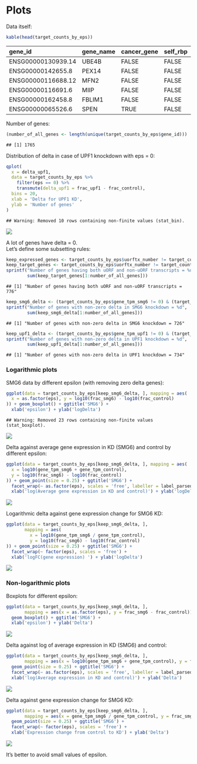 Plots
================

Data
itself:

``` r
kable(head(target_counts_by_eps))
```

| gene\_id           | gene\_name | cancer\_gene | self\_rbp | shRNA\_KD | uorftx\_number | alltx\_number | eps | uorftx\_tpm\_control | uorftx\_tpm\_smg6 | uorftx\_tpm\_upf1 | gene\_tpm\_control | gene\_tpm\_smg6 | gene\_tpm\_upf1 | frac\_control | frac\_smg6 | frac\_upf1 |
| :----------------- | :--------- | :----------- | :-------- | :-------- | -------------: | ------------: | --: | -------------------: | ----------------: | ----------------: | -----------------: | --------------: | --------------: | ------------: | ---------: | ---------: |
| ENSG00000130939.14 | UBE4B      | FALSE        | FALSE     | FALSE     |              1 |             1 |   0 |             4.803850 |          6.320538 |          6.534992 |           4.803850 |        6.320538 |        6.534992 |     1.0000000 |          1 |  1.0000000 |
| ENSG00000142655.8  | PEX14      | FALSE        | FALSE     | FALSE     |              1 |             2 |   0 |            37.111135 |         35.921655 |         28.905457 |          40.879122 |       35.921655 |       32.434899 |     0.9078261 |          1 |  0.8911838 |
| ENSG00000116688.12 | MFN2       | FALSE        | FALSE     | FALSE     |              2 |             2 |   0 |            24.696599 |         21.861144 |         29.798380 |          24.696599 |       21.861144 |       29.798380 |     1.0000000 |          1 |  1.0000000 |
| ENSG00000116691.6  | MIIP       | FALSE        | FALSE     | FALSE     |              1 |             2 |   0 |             1.627398 |          2.532337 |          2.403440 |           1.627398 |        2.532337 |        8.175462 |     1.0000000 |          1 |  0.2939822 |
| ENSG00000162458.8  | FBLIM1     | FALSE        | FALSE     | FALSE     |              3 |             3 |   0 |             0.564319 |          1.249094 |          0.838407 |           0.564319 |        1.249094 |        0.838407 |     1.0000000 |          1 |  1.0000000 |
| ENSG00000065526.6  | SPEN       | TRUE         | FALSE     | FALSE     |              1 |             1 |   0 |             5.375528 |          4.599448 |          6.179964 |           5.375528 |        4.599448 |        6.179964 |     1.0000000 |          1 |  1.0000000 |

Number of genes:

``` r
(number_of_all_genes <- length(unique(target_counts_by_eps$gene_id)))
```

    ## [1] 1765

Distribution of delta in case of UPF1 knockdown with eps = 0:

``` r
qplot(
  x = delta_upf1,
  data = target_counts_by_eps %>%
    filter(eps == 0) %>%
    transmute(delta_upf1 = frac_upf1 - frac_control),
  bins = 20,
  xlab = 'Delta for UPF1 KD',
  ylab = 'Number of genes'
)
```

    ## Warning: Removed 10 rows containing non-finite values (stat_bin).

![](plots_files/figure-gfm/unnamed-chunk-4-1.png)<!-- -->

A lot of genes have delta = 0.  
Let’s define some subsetting
rules:

``` r
keep_expressed_genes <- target_counts_by_eps$uorftx_number != target_counts_by_eps$alltx_number
keep_target_genes <- target_counts_by_eps$uorftx_number != target_counts_by_eps$alltx_number
sprintf("Number of genes having both uORF and non-uORF transcripts = %d",
        sum(keep_target_genes[1:number_of_all_genes]))
```

    ## [1] "Number of genes having both uORF and non-uORF transcripts = 776"

``` r
keep_smg6_delta <- (target_counts_by_eps$gene_tpm_smg6 != 0) & (target_counts_by_eps$frac_smg6 != target_counts_by_eps$frac_control)
sprintf("Number of genes with non-zero delta in SMG6 knockdown = %d",
        sum(keep_smg6_delta[1:number_of_all_genes]))
```

    ## [1] "Number of genes with non-zero delta in SMG6 knockdown = 726"

``` r
keep_upf1_delta <- (target_counts_by_eps$gene_tpm_upf1 != 0) & (target_counts_by_eps$frac_upf1 != target_counts_by_eps$frac_control)
sprintf("Number of genes with non-zero delta in UPF1 knockdown = %d",
        sum(keep_upf1_delta[1:number_of_all_genes]))
```

    ## [1] "Number of genes with non-zero delta in UPF1 knockdown = 734"

### Logarithmic plots

SMG6 data by different epsilon (with removing zero delta genes):

``` r
ggplot(data = target_counts_by_eps[keep_smg6_delta, ], mapping = aes(
  x = as.factor(eps), y = log10(frac_smg6) - log10(frac_control)
)) + geom_boxplot() + ggtitle('SMG6') + 
  xlab('epsilon') + ylab('logDelta')
```

    ## Warning: Removed 23 rows containing non-finite values (stat_boxplot).

![](plots_files/figure-gfm/unnamed-chunk-6-1.png)<!-- -->

Delta against average gene expression in KD (SMG6) and control by
different epsilon:

``` r
ggplot(data = target_counts_by_eps[keep_smg6_delta, ], mapping = aes(
  x = log10(gene_tpm_smg6 + gene_tpm_control),
  y = log10(frac_smg6) - log10(frac_control)
)) + geom_point(size = 0.25) + ggtitle('SMG6') +
  facet_wrap(~ as.factor(eps), scales = 'free', labeller = label_parsed) + 
  xlab('log(Average gene expression in KD and control)') + ylab('logDelta')
```

![](plots_files/figure-gfm/unnamed-chunk-7-1.png)<!-- -->

Logarithmic delta against gene expression change for SMG6 KD:

``` r
ggplot(data = target_counts_by_eps[keep_smg6_delta, ], 
       mapping = aes(
         x = log10(gene_tpm_smg6 / gene_tpm_control),
         y = log10(frac_smg6) - log10(frac_control)
)) + geom_point(size = 0.25) + ggtitle('SMG6') +
  facet_wrap(~ factor(eps), scales = 'free') + 
  xlab('logFC(gene expression) ') + ylab('logDelta')
```

![](plots_files/figure-gfm/unnamed-chunk-8-1.png)<!-- -->

### Non-logarithmic plots

Boxplots for different epsilon:

``` r
ggplot(data = target_counts_by_eps[keep_smg6_delta, ],
       mapping = aes(x = as.factor(eps), y = frac_smg6 - frac_control)) +
  geom_boxplot() + ggtitle('SMG6') + 
  xlab('epsilon') + ylab('Delta')
```

![](plots_files/figure-gfm/unnamed-chunk-9-1.png)<!-- -->

Delta against log of average expression in KD (SMG6) and control:

``` r
ggplot(data = target_counts_by_eps[keep_smg6_delta, ],
       mapping = aes(x = log10(gene_tpm_smg6 + gene_tpm_control), y = frac_smg6 - frac_control)) +
  geom_point(size = 0.25) + ggtitle('SMG6') +
  facet_wrap(~ as.factor(eps), scales = 'free', labeller = label_parsed) + 
  xlab('log(Average expression in KD and control)') + ylab('Delta')
```

![](plots_files/figure-gfm/unnamed-chunk-10-1.png)<!-- -->

Delta against gene expression change for SMG6 KD:

``` r
ggplot(data = target_counts_by_eps[keep_smg6_delta, ], 
       mapping = aes(x = gene_tpm_smg6 / gene_tpm_control, y = frac_smg6 - frac_control)) +
  geom_point(size = 0.25) + ggtitle('SMG6') +
  facet_wrap(~ factor(eps), scales = 'free') + 
  xlab('Expression change from control to KD') + ylab('Delta')
```

![](plots_files/figure-gfm/unnamed-chunk-11-1.png)<!-- -->

It’s better to avoid small values of epsilon.
